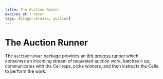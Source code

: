```yaml
---
title: The Auction Runner
expires_at : never
tags: [diego-release, auction]
---
```


# The Auction Runner

The `auctionrunner` package provides an [ifrit process
runner](https://github.com/tedsuo/ifrit/blob/master/runner.go) which consumes
an incoming stream of requested auction work, batches it up, communicates with
the Cell reps, picks winners, and then instructs the Cells to perform the work.
